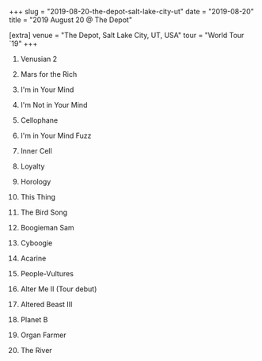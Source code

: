 +++
slug = "2019-08-20-the-depot-salt-lake-city-ut"
date = "2019-08-20"
title = "2019 August 20 @ The Depot"

[extra]
venue = "The Depot, Salt Lake City, UT, USA"
tour = "World Tour `19"
+++


 1. Venusian 2

 2. Mars for the Rich

 3. I'm in Your Mind

 4. I'm Not in Your Mind

 5. Cellophane

 6. I'm in Your Mind Fuzz

 7. Inner Cell

 8. Loyalty

 9. Horology

10. This Thing

11. The Bird Song

12. Boogieman Sam

13. Cyboogie

14. Acarine

15. People-Vultures

16. Alter Me II
    (Tour debut)

17. Altered Beast III

18. Planet B

19. Organ Farmer

20. The River


